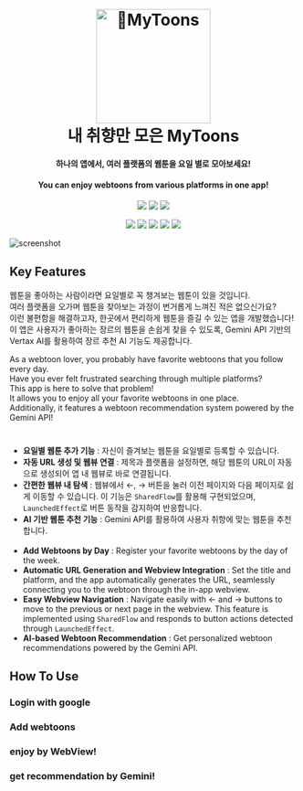 
<h1 align="center">
  <br>
  <a href="https://github.com/Yoonjin-Lee/webtoon"><img src="https://github.com/user-attachments/assets/b73becfd-f58b-4997-b3cf-f1c0c7f6b889" alt="MyToons" width="200"></a>
  <br>
   내 취향만 모은 MyToons
  <br>
</h1>

<h4 align="center">하나의 앱에서, 여러 플랫폼의 웹툰을 요일 별로 모아보세요!</h4>
<h4 align="center">You can enjoy webtoons from various platforms in one app!</h4>

<p align="center">
  <img src="https://img.shields.io/badge/android-34A853?style=flat-square&logo=android&logoColor=white"/>
  <img src="https://img.shields.io/badge/kotlin-7F52FF?style=flat-square&logo=kotlin&logoColor=white"/>
  <img src="https://img.shields.io/badge/firebase-DD2C00?style=flat-square&logo=firebase&logoColor=white"/>
</p>

<p align="center">
  <img src="https://img.shields.io/badge/hilt-D9D9D9?style=flat-square&logo=hilt&logoColor=white"/>
  <img src="https://img.shields.io/badge/compose-D9D9D9?style=flat-square&logo=compose&logoColor=white"/>
  <img src="https://img.shields.io/badge/flow-D9D9D9?style=flat-square&logo=flow&logoColor=white"/>
  <img src="https://img.shields.io/badge/MVVM-D9D9D9?style=flat-square&logo=MVVM&logoColor=white"/>
  <img src="https://img.shields.io/badge/Coroutine-D9D9D9?style=flat-square&logo=Coroutine&logoColor=white"/>
</p>

![screenshot](https://raw.githubusercontent.com/amitmerchant1990/electron-markdownify/master/app/img/markdownify.gif)

## Key Features

웹툰을 좋아하는 사람이라면 요일별로 꼭 챙겨보는 웹툰이 있을 것입니다.  
여러 플랫폼을 오가며 웹툰을 찾아보는 과정이 번거롭게 느껴진 적은 없으신가요?  
이런 불편함을 해결하고자, 한곳에서 편리하게 웹툰을 즐길 수 있는 앱을 개발했습니다!  
이 앱은 사용자가 좋아하는 장르의 웹툰을 손쉽게 찾을 수 있도록, Gemini API 기반의 Vertax AI를 활용하여 장르 추천 AI 기능도 제공합니다.  
  
As a webtoon lover, you probably have favorite webtoons that you follow every day.  
Have you ever felt frustrated searching through multiple platforms?  
This app is here to solve that problem!  
It allows you to enjoy all your favorite webtoons in one place.  
Additionally, it features a webtoon recommendation system powered by the Gemini API!   

  #
  
* **요일별 웹툰 추가 기능** : 자신이 즐겨보는 웹툰을 요일별로 등록할 수 있습니다.
* **자동 URL 생성 및 웹뷰 연결** : 제목과 플랫폼을 설정하면, 해당 웹툰의 URL이 자동으로 생성되어 앱 내 웹뷰로 바로 연결됩니다.
* **간편한 웹뷰 내 탐색** : 웹뷰에서 ←, → 버튼을 눌러 이전 페이지와 다음 페이지로 쉽게 이동할 수 있습니다. 이 기능은 `SharedFlow`를 활용해 구현되었으며, `LaunchedEffect`로 버튼 동작을 감지하여 반응합니다.
* **AI 기반 웹툰 추천 기능** : Gemini API를 활용하여 사용자 취향에 맞는 웹툰을 추천합니다.
  <br></br>
* **Add Webtoons by Day** : Register your favorite webtoons by the day of the week.
* **Automatic URL Generation and Webview Integration** : Set the title and platform, and the app automatically generates the URL, seamlessly connecting you to the webtoon through the in-app webview.
* **Easy Webview Navigation** : Navigate easily with ← and → buttons to move to the previous or next page in the webview. This feature is implemented using `SharedFlow` and responds to button actions detected through `LaunchedEffect`.
* **AI-based Webtoon Recommendation** : Get personalized webtoon recommendations powered by the Gemini API.

## How To Use
### Login with google
### Add webtoons
### enjoy by WebView!
### get recommendation by Gemini!
